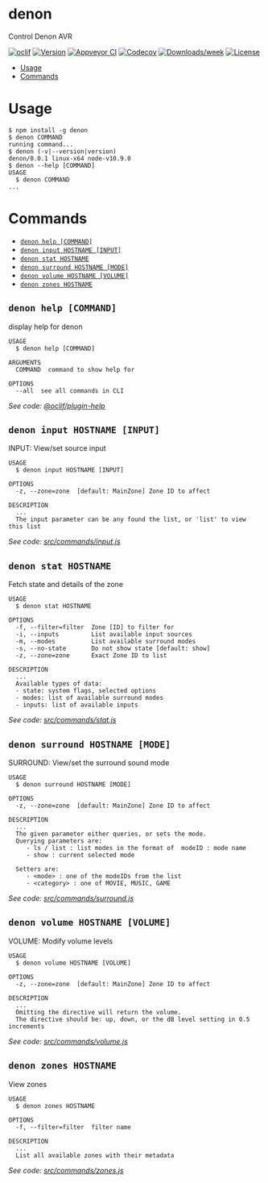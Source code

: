 denon
=====

Control Denon AVR

[![oclif](https://img.shields.io/badge/cli-oclif-brightgreen.svg)](https://oclif.io)
[![Version](https://img.shields.io/npm/v/denon.svg)](https://npmjs.org/package/denon)
[![Appveyor CI](https://ci.appveyor.com/api/projects/status/github/fusioned/denon?branch=master&svg=true)](https://ci.appveyor.com/project/fusioned/denon/branch/master)
[![Codecov](https://codecov.io/gh/fusioned/denon/branch/master/graph/badge.svg)](https://codecov.io/gh/fusioned/denon)
[![Downloads/week](https://img.shields.io/npm/dw/denon.svg)](https://npmjs.org/package/denon)
[![License](https://img.shields.io/npm/l/denon.svg)](https://github.com/fusioned/denon/blob/master/package.json)

<!-- toc -->
* [Usage](#usage)
* [Commands](#commands)
<!-- tocstop -->
# Usage
<!-- usage -->
```sh-session
$ npm install -g denon
$ denon COMMAND
running command...
$ denon (-v|--version|version)
denon/0.0.1 linux-x64 node-v10.9.0
$ denon --help [COMMAND]
USAGE
  $ denon COMMAND
...
```
<!-- usagestop -->
# Commands
<!-- commands -->
* [`denon help [COMMAND]`](#denon-help-command)
* [`denon input HOSTNAME [INPUT]`](#denon-input-hostname-input)
* [`denon stat HOSTNAME`](#denon-stat-hostname)
* [`denon surround HOSTNAME [MODE]`](#denon-surround-hostname-mode)
* [`denon volume HOSTNAME [VOLUME]`](#denon-volume-hostname-volume)
* [`denon zones HOSTNAME`](#denon-zones-hostname)

## `denon help [COMMAND]`

display help for denon

```
USAGE
  $ denon help [COMMAND]

ARGUMENTS
  COMMAND  command to show help for

OPTIONS
  --all  see all commands in CLI
```

_See code: [@oclif/plugin-help](https://github.com/oclif/plugin-help/blob/v2.1.1/src/commands/help.ts)_

## `denon input HOSTNAME [INPUT]`

INPUT: View/set source input

```
USAGE
  $ denon input HOSTNAME [INPUT]

OPTIONS
  -z, --zone=zone  [default: MainZone] Zone ID to affect

DESCRIPTION
  ...
  The input parameter can be any found the list, or 'list' to view this list
```

_See code: [src/commands/input.js](https://github.com/fusioned/denon/blob/v0.0.1/src/commands/input.js)_

## `denon stat HOSTNAME`

Fetch state and details of the zone

```
USAGE
  $ denon stat HOSTNAME

OPTIONS
  -f, --filter=filter  Zone [ID] to filter for
  -i, --inputs         List available input sources
  -m, --modes          List available surround modes
  -s, --no-state       Do not show state [default: show]
  -z, --zone=zone      Exact Zone ID to list

DESCRIPTION
  ...
  Available types of data:
  - state: system flags, selected options
  - modes: list of available surround modes
  - inputs: list of available inputs
```

_See code: [src/commands/stat.js](https://github.com/fusioned/denon/blob/v0.0.1/src/commands/stat.js)_

## `denon surround HOSTNAME [MODE]`

SURROUND: View/set the surround sound mode

```
USAGE
  $ denon surround HOSTNAME [MODE]

OPTIONS
  -z, --zone=zone  [default: MainZone] Zone ID to affect

DESCRIPTION
  ...
  The given parameter either queries, or sets the mode.
  Querying parameters are:
     - ls / list : list modes in the format of  modeID : mode name
     - show : current selected mode
  
  Setters are:
     - <mode> : one of the modeIDs from the list
     - <category> : one of MOVIE, MUSIC, GAME
```

_See code: [src/commands/surround.js](https://github.com/fusioned/denon/blob/v0.0.1/src/commands/surround.js)_

## `denon volume HOSTNAME [VOLUME]`

VOLUME: Modify volume levels

```
USAGE
  $ denon volume HOSTNAME [VOLUME]

OPTIONS
  -z, --zone=zone  [default: MainZone] Zone ID to affect

DESCRIPTION
  ...
  Omitting the directive will return the volume.
  The directive should be: up, down, or the dB level setting in 0.5 increments
```

_See code: [src/commands/volume.js](https://github.com/fusioned/denon/blob/v0.0.1/src/commands/volume.js)_

## `denon zones HOSTNAME`

View zones

```
USAGE
  $ denon zones HOSTNAME

OPTIONS
  -f, --filter=filter  filter name

DESCRIPTION
  ...
  List all available zones with their metadata
```

_See code: [src/commands/zones.js](https://github.com/fusioned/denon/blob/v0.0.1/src/commands/zones.js)_
<!-- commandsstop -->
